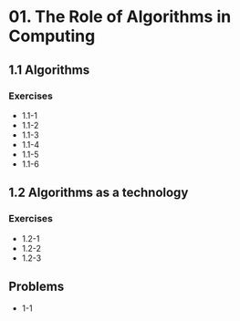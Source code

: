 # 01. The Role of Algorithms in Computing

## 1.1 Algorithms

### Exercises
-   1.1-1
-   1.1-2
-   1.1-3
-   1.1-4
-   1.1-5
-   1.1-6

## 1.2 Algorithms as a technology

### Exercises
-   1.2-1
-   1.2-2
-   1.2-3

## Problems

-   1-1
